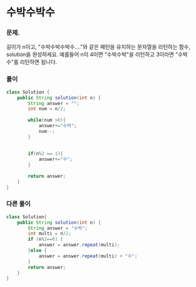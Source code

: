 # 수박수박수

### 문제.

길이가 n이고, "수박수박수박수...."와 같은 패턴을 유지하는 문자열을 리턴하는 함수, solution을 완성하세요. 예를들어 n이 4이면 "수박수박"을 리턴하고 3이라면 "수박수"를 리턴하면 됩니다.

### 풀이

```java
class Solution {
    public String solution(int n) {
        String answer = "";
        int num = n/2;
        
        while(num >0){
            answer+="수박";
            num--;
        }
        
        
        if(n%2 == 1){
            answer+="수";
        }
        
        return answer;
    }
}
```

### 다른 풀이

```java
class Solution{
	public String solution(int n) {
		String answer = "수박";
		int multi = n/2;
		if (n%2==0) {
			answer = answer.repeat(multi);
		}else {
			answer = answer.repeat(multi) + "수";
		}
		return answer;
	}
}
```